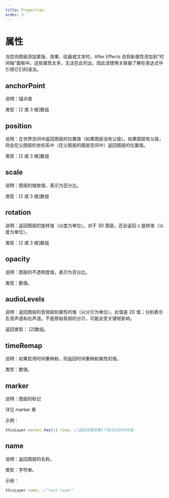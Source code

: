 ```yaml
---
title: Properties
order: 3
---
```


# 属性

当您向图层添加蒙版、效果、绘画或文本时，After Effects 会将新属性添加到"时间轴"面板中。这些属性太多，无法在此列出，因此请使用关联器了解在表达式中引用它们的语法。

## anchorPoint

说明：锚点值

类型：[2 或 3 维]数组

## position

说明：在世界空间中返回图层的位置值（如果图层没有父级）。如果图层有父级，则会在父图层的坐标系中（在父图层的图层空间中）返回图层的位置值。

类型：[2 或 3 维]数组

## scale

说明：图层的缩放值，表示为百分比。

类型：[2 或 3 维]数组

## rotation

说明：返回图层的旋转值（以度为单位）。对于 3D 图层，还会返回 z 旋转值（以度为单位）。

类型：[2 或 3 维]数组

## opacity

说明：图层的不透明度值，表示为百分比。

类型：数值。

## audioLevels

说明：返回图层的音频级别属性的值（以分贝为单位）。此值是 2D 值；分别表示左音声道和右声道。不是原始音频的分贝，可能会受关键帧影响。

返回类型： [2]数组。

## timeRemap

说明：如果启用时间重映射，则返回时间重映射属性的值。

类型：数值。

## marker

说明：图层的标记

详见 marker 章

示例：

```javascript
thisLayer.marker.key(1).time; //返回本图层第1个标记点的时间值
```

## name

说明：返回图层的名称。

类型：字符串。

示例：

```javascript
thisLayer.name; //"text layer"
```
